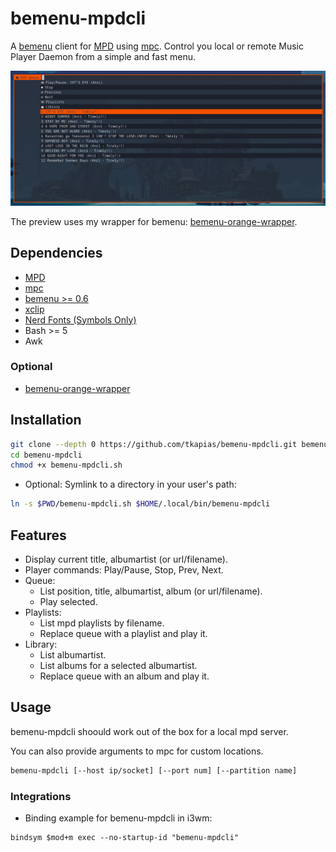 # bemenu-mpdcli

A [bemenu](https://github.com/Cloudef/bemenu) client for [MPD](https://github.com/MusicPlayerDaemon/MPD) using [mpc](https://github.com/MusicPlayerDaemon/mpc). Control you local or remote Music Player Daemon from a simple and fast menu.

![preview](assets/preview.png)

The preview uses my wrapper for bemenu: [bemenu-orange-wrapper](https://github.com/tkapias/bemenu-orange-wrapper).

## Dependencies

- [MPD](https://github.com/MusicPlayerDaemon/MPD)
- [mpc](https://github.com/MusicPlayerDaemon/mpc)
- [bemenu >= 0.6](https://github.com/Cloudef/bemenu)
- [xclip](https://github.com/astrand/xclip)
- [Nerd Fonts (Symbols Only)](https://github.com/ryanoasis/nerd-fonts/releases/latest)
- Bash >= 5
- Awk

### Optional

- [bemenu-orange-wrapper](https://github.com/tkapias/bemenu-orange-wrapper)

## Installation

```bash
git clone --depth 0 https://github.com/tkapias/bemenu-mpdcli.git bemenu-mpdcli
cd bemenu-mpdcli
chmod +x bemenu-mpdcli.sh
```

- Optional: Symlink to a directory in your user's path:

```bash
ln -s $PWD/bemenu-mpdcli.sh $HOME/.local/bin/bemenu-mpdcli
```

## Features

- Display current title, albumartist (or url/filename).
- Player commands: Play/Pause, Stop, Prev, Next.
- Queue:
  - List position, title, albumartist, album (or url/filename).
  - Play selected.
- Playlists:
  - List mpd playlists by filename.
  - Replace queue with a playlist and play it.
- Library:
  - List albumartist.
  - List albums for a selected albumartist.
  - Replace queue with an album and play it.

## Usage

bemenu-mpdcli shoould work out of the box for a local mpd server.

You can also provide arguments to mpc for custom locations.

```bash
bemenu-mpdcli [--host ip/socket] [--port num] [--partition name]
```

### Integrations

- Binding example for bemenu-mpdcli in i3wm:

```i3wm
bindsym $mod+m exec --no-startup-id "bemenu-mpdcli"
```

